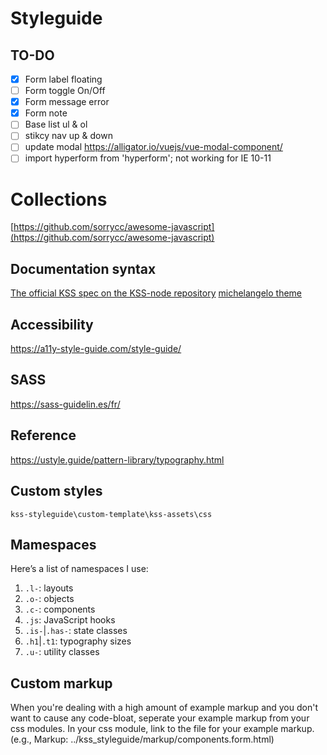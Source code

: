 # Styleguide

## TO-DO

- [x] Form label floating
- [ ] Form toggle On/Off
- [x] Form message error
- [x] Form note
- [ ] Base list ul & ol
- [ ] stikcy nav up & down
- [ ] update modal https://alligator.io/vuejs/vue-modal-component/
- [ ] import hyperform from 'hyperform'; not working for IE 10-11

# Collections
[https://github.com/sorrycc/awesome-javascript](https://github.com/sorrycc/awesome-javascript)

## Documentation syntax

[The official KSS spec on the KSS-node repository](https://github.com/kss-node/kss/blob/spec/SPEC.md)
[michelangelo theme](https://github.com/stamkracht/michelangelo)

## Accessibility
https://a11y-style-guide.com/style-guide/

## SASS
https://sass-guidelin.es/fr/

## Reference

https://ustyle.guide/pattern-library/typography.html

Custom styles 
--------------

```
kss-styleguide\custom-template\kss-assets\css
```

## Mamespaces
Here’s a list of namespaces I use:

<ol>
<li><code>.l-</code>: layouts</li>
<li><code>.o-</code>: objects</li>
<li><code>.c-</code>: components</li>
<li><code>.js</code>: JavaScript hooks</li>
<li><code>.is-</code>|<code>.has-</code>: state classes</li>
<li><code>.h1</code>|<code>.t1</code>: typography sizes</li>
<li><code>.u-</code>: utility classes</li>
</ol>

## Custom markup

When you're dealing with a high amount of example markup and you don't want to cause any code-bloat, seperate your example markup from your css modules. In your css module, link to the file for your example markup. (e.g., Markup: ../kss_styleguide/markup/components.form.html)
